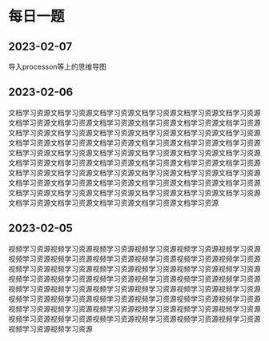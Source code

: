 # 每日一题
## 2023-02-07
导入processon等上的思维导图

## 2023-02-06
文档学习资源文档学习资源文档学习资源文档学习资源文档学习资源文档学习资源文档学习资源文档学习资源文档学习资源文档学习资源文档学习资源文档学习资源文档学习资源文档学习资源文档学习资源文档学习资源文档学习资源文档学习资源文档学习资源文档学习资源文档学习资源文档学习资源文档学习资源文档学习资源文档学习资源文档学习资源文档学习资源文档学习资源文档学习资源文档学习资源文档学习资源文档学习资源文档学习资源文档学习资源文档学习资源文档学习资源文档学习资源文档学习资源文档学习资源文档学习资源文档学习资源文档学习资源文档学习资源文档学习资源文档学习资源文档学习资源文档学习资源文档学习资源文档学习资源文档学习资源文档学习资源文档学习资源文档学习资源文档学习资源文档学习资源文档学习资源文档学习资源文档学习资源文档学习资源

## 2023-02-05
视频学习资源视频学习资源视频学习资源视频学习资源视频学习资源视频学习资源视频学习资源视频学习资源视频学习资源视频学习资源视频学习资源视频学习资源视频学习资源视频学习资源视频学习资源视频学习资源视频学习资源视频学习资源视频学习资源视频学习资源视频学习资源视频学习资源视频学习资源视频学习资源视频学习资源视频学习资源视频学习资源视频学习资源视频学习资源视频学习资源视频学习资源视频学习资源视频学习资源视频学习资源视频学习资源视频学习资源视频学习资源视频学习资源视频学习资源视频学习资源视频学习资源视频学习资源视频学习资源视频学习资源视频学习资源视频学习资源视频学习资源视频学习资源视频学习资源视频学习资源